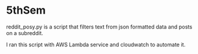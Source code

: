 # 5thSem

reddit_posy.py is a script that filters text from json formatted data and posts on a subreddit.

I ran this script with AWS Lambda service and cloudwatch to automate it.